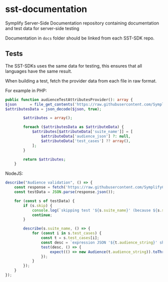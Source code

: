 # sst-documentation
Symplify Server-Side Documentation repository containing documentation and test data for server-side testing

Documentation in `docs` folder should be linked from each SST-SDK repo.

## Tests
The SST-SDKs uses the same data for testing, this ensures that all languages have the same result.

When building a test, fetch the provider data from each file in raw format.

For example in PHP:
```php 
public function audienceTestAttributesProvider(): array {
$json      = file_get_contents('https://raw.githubusercontent.com/SymplifyConversion/sst-sdk-nodejs/main/test/sdk_config.json');
$attributesData = json_decode($json, true);

        $attributes = array();

        foreach ($attributesData as $attributeData) {
            $attributes[$attributeData['suite_name']] = [
                $attributeData['audience_json'] ?: null,
                $attributeData['test_cases'] ?? array(),
            ];
        }

        return $attributes;
    }
```
NodeJS:

```js
describe("Audience validation", () => {
    const response = fetch('https://raw.githubusercontent.com/SymplifyConversion/sst-sdk-nodejs/main/test/sdk_config.json');
    const testData = JSON.parse(response.json());

    for (const s of testData) {
        if (s.skip) {
            console.log(`skipping test '${s.suite_name}' (because ${s.skip})`);
            continue;
        }

        describe(s.suite_name, () => {
            for (const i in s.test_cases) {
                const t = s.test_cases[i];
                const desc = `expression JSON '${t.audience_string}' should error with '${t.expect_error}'`;
                test(desc, () => {
                    expect(() => new Audience(t.audience_string)).toThrow(t.expect_error);
                });
            }
        });
    }
});
```
## 